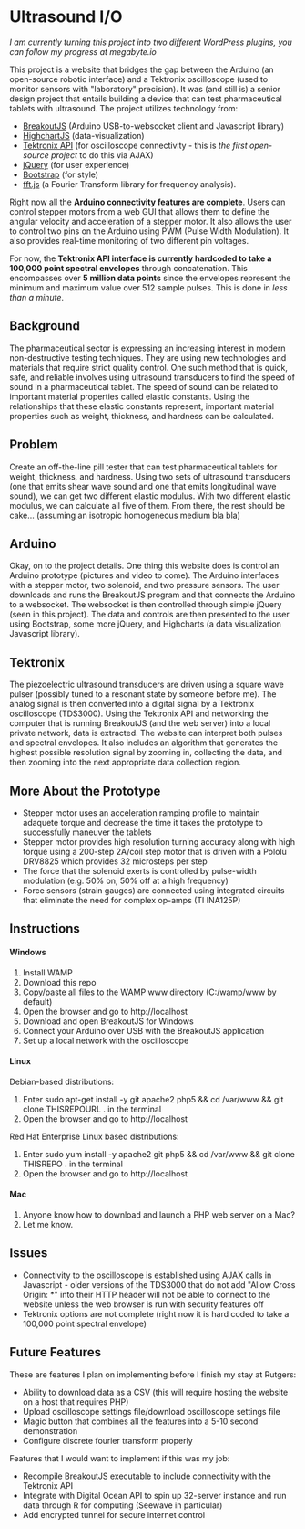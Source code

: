 Ultrasound I/O
===========
*I am currently turning this project into two different WordPress plugins, you can follow my progress at megabyte.io*

This project is a website that bridges the gap between the Arduino (an open-source robotic interface) and a Tektronix oscilloscope (used to monitor sensors with "laboratory" precision). It was (and still is) a senior design project that entails building a device that can test pharmaceutical tablets with ultrasound. The project utilizes technology from:

+ [BreakoutJS](http://breakoutjs.com/) (Arduino USB-to-websocket client and Javascript library)
+ [HighchartJS](http://www.highcharts.com/) (data-visualization) 
+ [Tektronix API](http://www.tek.com/) (for oscilloscope connectivity - this is *the first open-source project* to do this via AJAX) 
+ [jQuery](http://jquery.com/) (for user experience)
+ [Bootstrap](http://getbootstrap.com/) (for style)
+ [fft.js](https://github.com/jensnockert/fft.js) (a Fourier Transform library for frequency analysis).

Right now all the **Arduino connectivity features are complete**. Users can control stepper motors from a web GUI that allows them to define the angular velocity and acceleration of a stepper motor. It also allows the user to control two pins on the Arduino using PWM (Pulse Width Modulation). It also provides real-time monitoring of two different pin voltages.

For now, the **Tektronix API interface is currently hardcoded to take a 100,000 point spectral envelopes** through concatenation. This encompasses over **5 million data points** since the envelopes represent the minimum and maximum value over 512 sample pulses. This is done in *less than a minute*.
## Background
The pharmaceutical sector is expressing an increasing interest in modern non-destructive testing techniques. They are using new technologies and materials that require strict quality control. One such method that is quick, safe, and reliable involves using ultrasound transducers to find the speed of sound in a pharmaceutical tablet. The speed of sound can be related to important material properties called elastic constants. Using the relationships that these elastic constants represent, important material properties such as weight, thickness, and hardness can be calculated.
## Problem
Create an off-the-line pill tester that can test pharmaceutical tablets for weight, thickness, and hardness. Using two sets of ultrasound transducers (one that emits shear wave sound and one that emits longitudinal wave sound), we can get two different elastic modulus. With two different elastic modulus, we can calculate all five of them. From there, the rest should be cake... (assuming an isotropic homogeneous medium bla bla)
## Arduino
Okay, on to the project details. One thing this website does is control an Arduino prototype (pictures and video to come). The Arduino interfaces with a stepper motor, two solenoid, and two pressure sensors. The user downloads and runs the BreakoutJS program and that connects the Arduino to a websocket. The websocket is then controlled through simple jQuery (seen in this project). The data and controls are then presented to the user using Bootstrap, some more jQuery, and Highcharts (a data visualization Javascript library).
## Tektronix
The piezoelectric ultrasound transducers are driven using a square wave pulser (possibly tuned to a resonant state by someone before me). The analog signal is then converted into a digital signal by a Tektronix oscilloscope (TDS3000). Using the Tektronix API and networking the computer that is running BreakoutJS (and the web server) into a local private network, data is extracted. The website can interpret both pulses and spectral envelopes. It also includes an algorithm that generates the highest possible resolution signal by zooming in, collecting the data, and then zooming into the next appropriate data collection region.
## More About the Prototype
+ Stepper motor uses an acceleration ramping profile to maintain adaquete torque and decrease the time it takes the prototype to successfully maneuver the tablets
+ Stepper motor provides high resolution turning accuracy along with high torque using a 200-step 2A/coil step motor that is driven with a Pololu DRV8825 which provides 32 microsteps per step
+ The force that the solenoid exerts is controlled by pulse-width modulation (e.g. 50% on, 50% off at a high frequency)
+ Force sensors (strain gauges) are connected using integrated circuits that eliminate the need for complex op-amps (TI INA125P)

## Instructions
#### Windows

1. Install WAMP
2. Download this repo
3. Copy/paste all files to the WAMP www directory (C:/wamp/www by default)
4. Open the browser and go to http://localhost
5. Download and open BreakoutJS for Windows
6. Connect your Arduino over USB with the BreakoutJS application
7. Set up a local network with the oscilloscope

#### Linux
Debian-based distributions:

1. Enter sudo apt-get install -y git apache2 php5 && cd /var/www && git clone THISREPOURL . in the terminal
2. Open the browser and go to http://localhost

Red Hat Enterprise Linux based distributions:

1. Enter sudo yum install -y apache2 git php5 && cd /var/www && git clone THISREPO . in the terminal
2. Open the browser and go to http://localhost

#### Mac

1. Anyone know how to download and launch a PHP web server on a Mac?
2. Let me know.

## Issues
+ Connectivity to the oscilloscope is established using AJAX calls in Javascript - older versions of the TDS3000 that do not add "Allow Cross Origin: *" into their HTTP header will not be able to connect to the website unless the web browser is run with security features off
+ Tektronix options are not complete (right now it is hard coded to take a 100,000 point spectral envelope)

## Future Features
These are features I plan on implementing before I finish my stay at Rutgers:
+ Ability to download data as a CSV (this will require hosting the website on a host that requires PHP)
+ Upload oscilloscope settings file/download oscilloscope settings file
+ Magic button that combines all the features into a 5-10 second demonstration
+ Configure discrete fourier transform properly

Features that I would want to implement if this was my job:
+ Recompile BreakoutJS executable to include connectivity with the Tektronix API
+ Integrate with Digital Ocean API to spin up 32-server instance and run data through R for computing (Seewave in particular)
+ Add encrypted tunnel for secure internet control

